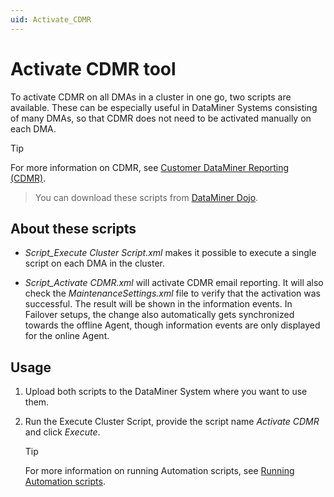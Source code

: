 ```yaml
---
uid: Activate_CDMR
---
```


# Activate CDMR tool

To activate CDMR on all DMAs in a cluster in one go, two scripts are available. These can be especially useful in DataMiner Systems consisting of many DMAs, so that CDMR does not need to be activated manually on each DMA.

> [!TIP]
> For more information on CDMR, see [Customer DataMiner Reporting (CDMR)](xref:CDMR).

> You can download these scripts from [DataMiner Dojo](https://community.dataminer.services/download/activate-cdmr-scripts/).

## About these scripts

- *Script_Execute Cluster Script.xml* makes it possible to execute a single script on each DMA in the cluster.

- *Script_Activate CDMR.xml* will activate CDMR email reporting. It will also check the *MaintenanceSettings.xml* file to verify that the activation was successful. The result will be shown in the information events. In Failover setups, the change also automatically gets synchronized towards the offline Agent, though information events are only displayed for the online Agent.

## Usage

1. Upload both scripts to the DataMiner System where you want to use them.

1. Run the Execute Cluster Script, provide the script name *Activate CDMR* and click *Execute*.

   > [!TIP]
   > For more information on running Automation scripts, see [Running Automation scripts](xref:Running_Automation_scripts).